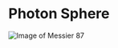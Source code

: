 # Photon Sphere

![Image of Messier 87](https://github.com/jkerrigan/photon_sphere/blob/master/images/messier_87.jpg=128x128)
